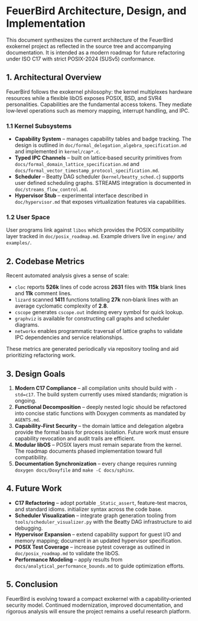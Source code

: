 # FeuerBird Architecture, Design, and Implementation

This document synthesizes the current architecture of the FeuerBird exokernel
project as reflected in the source tree and accompanying documentation.
It is intended as a modern roadmap for future refactoring under ISO C17 with strict POSIX-2024 (SUSv5) conformance.

## 1. Architectural Overview

FeuerBird follows the exokernel philosophy: the kernel multiplexes hardware
resources while a flexible libOS exposes POSIX, BSD, and SVR4 personalities.
Capabilities are the fundamental access tokens. They mediate low‑level
operations such as memory mapping, interrupt handling, and IPC.

### 1.1 Kernel Subsystems

- **Capability System** – manages capability tables and badge tracking. The
  design is outlined in `doc/formal_delegation_algebra_specification.md` and
  implemented in `kernel/cap*.c`.
- **Typed IPC Channels** – built on lattice‑based security primitives from
  `docs/formal_domain_lattice_specification.md` and `docs/formal_vector_timestamp_protocol_specification.md`.
- **Scheduler** – Beatty DAG scheduler (`kernel/beatty_sched.c`) supports user
  defined scheduling graphs. STREAMS integration is documented in
  `doc/streams_flow_control.md`.
- **Hypervisor Stub** – experimental interface described in `doc/hypervisor.md`
  that exposes virtualization features via capabilities.

### 1.2 User Space

User programs link against `libos` which provides the POSIX compatibility layer
tracked in `doc/posix_roadmap.md`. Example drivers live in `engine/` and
`examples/`.

## 2. Codebase Metrics

Recent automated analysis gives a sense of scale:

- `cloc` reports **526k** lines of code across **2631** files with
**115k** blank lines and **11k** comment lines.
- `lizard` scanned **1411** functions totalling **27k** non‑blank lines with an
average cyclomatic complexity of **2.8**.
- `cscope` generates `cscope.out` indexing every symbol for quick lookup.
- `graphviz` is available for constructing call graphs and scheduler diagrams.
- `networkx` enables programmatic traversal of lattice graphs to validate IPC
  dependencies and service relationships.

These metrics are generated periodically via repository tooling and aid
prioritizing refactoring work.

## 3. Design Goals

1. **Modern C17 Compliance** – all compilation units should build with
   `-std=c17`. The build system currently uses mixed standards; migration is
   ongoing.
2. **Functional Decomposition** – deeply nested logic should be refactored into
   concise static functions with Doxygen comments as mandated by `AGENTS.md`.
3. **Capability‑First Security** – the domain lattice and delegation algebra
   provide the formal basis for process isolation. Future work must ensure
   capability revocation and audit trails are efficient.
4. **Modular libOS** – POSIX layers must remain separate from the kernel. The
   roadmap documents phased implementation toward full compatibility.
5. **Documentation Synchronization** – every change requires running
   `doxygen docs/Doxyfile` and `make -C docs/sphinx`.

## 4. Future Work

- **C17 Refactoring** – adopt portable `_Static_assert`, feature-test macros, and standard idioms.
  initializer syntax across the code base.
- **Scheduler Visualization** – integrate graph generation tooling from
  `tools/scheduler_visualizer.py` with the Beatty DAG infrastructure to aid debugging.
- **Hypervisor Expansion** – extend capability support for guest I/O and memory
  mapping; document in an updated hypervisor specification.
- **POSIX Test Coverage** – increase pytest coverage as outlined in
  `doc/posix_roadmap.md` to validate the libOS.
- **Performance Modeling** – apply results from
  `docs/analytical_performance_bounds.md` to guide optimization efforts.

## 5. Conclusion

FeuerBird is evolving toward a compact exokernel with a capability‑oriented
security model. Continued modernization, improved documentation, and rigorous
analysis will ensure the project remains a useful research platform.
